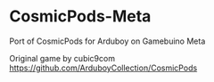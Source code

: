 # CosmicPods-Meta
Port of CosmicPods for Arduboy on Gamebuino Meta

Original game by cubic9com
https://github.com/ArduboyCollection/CosmicPods

